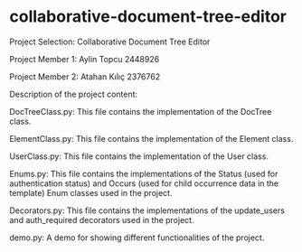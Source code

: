 # collaborative-document-tree-editor

Project Selection: Collaborative Document Tree Editor

Project Member 1: Aylin Topcu 2448926

Project Member 2: Atahan Kılıç 2376762

Description of the project content:

DocTreeClass.py: This file contains the implementation of the DocTree class.

ElementClass.py: This file contains the implementation of the Element class.

UserClass.py: This file contains the implementation of the User class.

Enums.py: This file contains the implementations of the Status (used for authentication status) and Occurs (used for child occurrence data in the template) Enum classes used in the project. 

Decorators.py: This file contains the implementations of the update_users and auth_required decorators used in the project.

demo.py: A demo for showing different functionalities of the project.


